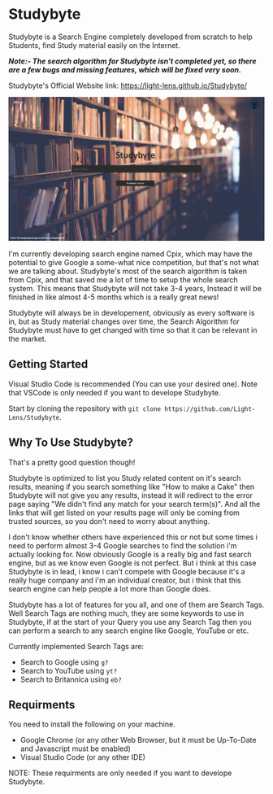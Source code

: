 # Studybyte
Studybyte is a Search Engine completely developed from scratch to help Students, find Study material easily on the Internet.

***Note:- The search algorithm for Studybyte isn't completed yet, so there are a few bugs and missing features, which will be fixed very soon.***

Studybyte's Official Website link: https://light-lens.github.io/Studybyte/

![Studybyte's Homepage Screenshot](./res/Studybyte-Screenshot.png)

I'm currently developing search engine named Cpix, which may have the potential to give Google a some-what nice competition, but that's not what we are talking about. Studybyte's most of the search algorithm is taken from Cpix, and that saved me a lot of time to setup the whole search system. This means that Studybyte will not take 3-4 years, Instead it will be finished in like almost 4-5 months which is a really great news!

Studybyte will always be in developement, obviously as every software is in, but as Study material changes over time, the Search Algorithm for Studybyte must have to get changed with time so that it can be relevant in the market.

## Getting Started
Visual Studio Code is recommended (You can use your desired one). Note that VSCode is only needed if you want to develope Studybyte.

Start by cloning the repository with `git clone https://github.com/Light-Lens/Studybyte`.

## Why To Use Studybyte?
That's a pretty good question though!

Studybyte is optimized to list you Study related content on it's search results, meaning if you search something like "How to make a Cake" then Studybyte will not give you any results, instead it will redirect to the error page saying "We didn't find any match for your search term(s)". And all the links that will get listed on your results page will only be coming from trusted sources, so you don't need to worry about anything.

I don't know whether others have experienced this or not but some times i need to perform almost 3-4 Google searches to find the solution i'm actually looking for. Now obviously Google is a really big and fast search engine, but as we know even Google is not perfect. But i think at this case Studybyte is in lead, i know i can't compete with Google because it's a really huge company and i'm an individual creator, but i think that this search engine can help people a lot more than Google does.

Studybyte has a lot of features for you all, and one of them are Search Tags. Well Search Tags are nothing much, they are some keywords to use in Studybyte, if at the start of your Query you use any Search Tag then you can perform a search to any search engine like Google, YouTube or etc.

Currently implemented Search Tags are:
- Search to Google using `g?`
- Search to YouTube using `yt?`
- Search to Britannica using `eb?`

## Requirments
You need to install the following on your machine.
- Google Chrome (or any other Web Browser, but it must be Up-To-Date and Javascript must be enabled)
- Visual Studio Code (or any other IDE)

NOTE: These requirments are only needed if you want to develope Studybyte.
